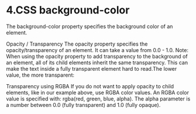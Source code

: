 <h1>4.CSS background-color</h1>
The background-color property specifies the background color of an element.


Opacity / Transparency
The opacity property specifies the opacity/transparency of an element. It can take a value from 0.0 - 1.0. 
Note: When using the opacity property to add transparency to the background of an element, all of its child elements inherit the same transparency. This can make the text inside a fully transparent element hard to read.The lower value, the more transparent:


Transparency using RGBA
If you do not want to apply opacity to child elements, like in our example above, use RGBA color values.
An RGBA color value is specified with: rgba(red, green, blue, alpha). The alpha parameter is a number between 0.0 (fully transparent) and 1.0 (fully opaque).
